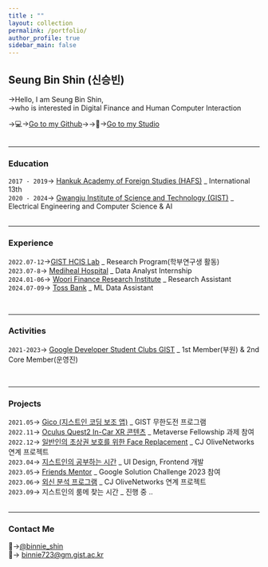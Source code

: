 ```yaml
---
title : ""
layout: collection
permalink: /portfolio/
author_profile: true
sidebar_main: false
---
```

## Seung Bin Shin (신승빈)          
                     
→Hello, I am Seung Bin Shin, <br/>
→who is interested in Digital Finance and Human Computer Interaction

→💻→[Go to my Github](https://github.com/binnie723)→→🎨→[Go to my Studio](https://binnie723.myportfolio.com/)  
<br/>

---      
### Education
`2017 - 2019`→ [Hankuk Academy of Foreign Studies (HAFS)](http://www.hafs.hs.kr/) _ International 13th  
`2020 - 2024`→ [Gwangju Institute of Science and Technology (GIST)](https://www.gist.ac.kr/kr/main.html) _ Electrical Engineering and Computer Science & AI  
<br/>
  
---
### Experience
`2022.07-12`→[GIST HCIS Lab](https://sites.google.com/view/gist-hcis-lab) _ Research Program(학부연구생 활동)        
`2023.07-8`→ [Mediheal Hospital](https://www.mediheal.co.kr/) _ Data Analyst Internship       
`2024.01-06`→ [Woori Finance Research Institute](https://www.wfri.re.kr/ko/web/main.php) _ Research Assistant
`2024.07-09`→ [Toss Bank](https://www.tossbank.com/) _ ML Data Assistant

<br/>
  
---
### Activities
`2021-2023`→ [Google Developer Student Clubs GIST](https://gdsc.community.dev/gwangju-institute-of-science-and-technology/) _ 1st Member(부원) & 2nd Core Member(운영진)        

<br/>
  
---
### Projects

`2021.05`→  [Gico (지스트인 코딩 보조 앱)](https://github.com/Minyeol/Gico) _ GIST 무한도전 프로그램       
`2022.11`→  [Oculus Quest2 In-Car XR 콘텐츠](https://www.youtube.com/watch?v=21SCi9VS5i8) _ Metaverse Fellowship 과제 참여       
`2022.12`→  [일반인의 초상권 보호를 위한 Face Replacement](https://github.com/binnie723/CJ_PBL2) _ CJ OliveNetworks 연계 프로젝트     
`2023.04`→  [지스트인의 공부하는 시간](https://github.com/GDSC-GIST/2nd_2023_Ggongsi) _ UI Design, Frontend 개발      
`2023.05`→  [Friends Mentor](https://www.youtube.com/watch?v=v39WYfTsenQ) _ Google Solution Challenge 2023 참여   
`2023.06`→  [외신 분석 프로그램](https://aiteam2.web.app/) _ CJ OliveNetworks 연계 프로젝트     
`2023.09`→  지스트인의 룸메 찾는 시간 _ 진행 중 ..    
<br/>
  
---
### Contact Me

💭→[@binnie_shin](https://www.instagram.com/binnie_shin/)  
📩→ binnie723@gm.gist.ac.kr  
  


